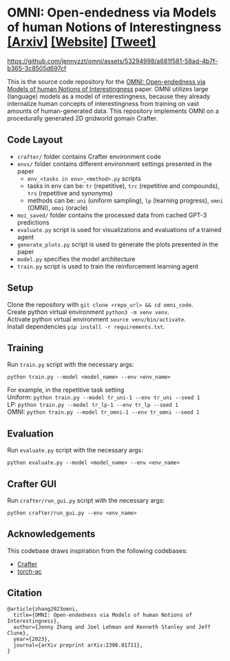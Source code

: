 # OMNI: Open-endedness via Models of human Notions of Interestingness  [[Arxiv]](https://arxiv.org/abs/2306.01711) [[Website]](http://www.jennyzhangzt.com/omni/) [[Tweet]](https://twitter.com/jeffclune/status/1666082258888056834)

https://github.com/jennyzzt/omni/assets/53294998/a681f581-58ad-4b7f-b365-3c8505d697cf

This is the source code repository for the [OMNI: Open-endedness via Models of human Notions of Interestingness](https://arxiv.org/abs/2306.01711) paper. OMNI utilizes large (language) models as a model of interestingness, because they already internalize human concepts of interestingness from training on vast amounts of human-generated data. This repository implements OMNI on a procedurally generated 2D gridworld gomain Crafter.

## Code Layout
- `crafter/` folder contains Crafter environment code
- `envs/` folder contains different environment settings presented in the paper
    - `env_<tasks in env>_<method>.py` scripts
    - tasks in env can be: `tr` (repetitive), `trc` (repetitive and compounds), `trs` (repetitive and synonyms)
    - methods can be: `uni` (uniform sampling), `lp` (learning progress), `omni` (OMNI), `omoi` (oracle)
- `moi_saved/` folder contains the processed data from cached GPT-3 predictions
- `evaluate.py` script is used for visualizations and evaluations of a trained agent
- `generate_plots.py` script is used to generate the plots presented in the paper
- `model.py` specifies the model architecture
- `train.py` script is used to train the reinforcement learning agent

## Setup
Clone the repository with `git clone <repo_url> && cd omni_code`.\
Create python virtual environment `python3 -m venv venv`.\
Activate python virtual environment `source venv/bin/activate`.\
Install dependencies `pip install -r requirements.txt`.

## Training
Run `train.py` script with the necessary args:
```
python train.py --model <model_name> --env <env_name>
```
For example, in the repetitive task setting  
Uniform: `python train.py --model tr_uni-1 --env tr_uni --seed 1`  
LP: `python train.py --model tr_lp-1 --env tr_lp --seed 1`  
OMNI: `python train.py --model tr_omni-1 --env tr_omni --seed 1`  

## Evaluation
Run `evaluate.py` script with the necessary args:
```
python evaluate.py --model <model_name> --env <env_name>
```

## Crafter GUI
Run `crafter/run_gui.py` script with the necessary args:
```
python crafter/run_gui.py --env <env_name>
```

## Acknowledgements
This codebase draws inspiration from the following codebases:
- [Crafter](https://github.com/danijar/crafter)
- [torch-ac](https://github.com/lcswillems/torch-ac)

## Citation
```
@article{zhang2023omni,
  title={OMNI: Open-endedness via Models of human Notions of Interestingness},
  author={Jenny Zhang and Joel Lehman and Kenneth Stanley and Jeff Clune},
  year={2023},
  journal={arXiv preprint arXiv:2306.01711},
}
```
